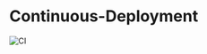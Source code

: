 # Continuous-Deployment
![CI](https://github.com/<OlyaVirchenko>/<Continuous-Deployment>/actions/workflows/web.yml/badge.svg)
